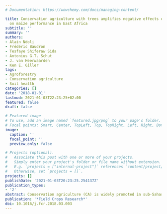 ```yaml
---
# Documentation: https://wowchemy.com/docs/managing-content/

title: Conservation agriculture with trees amplifies negative effects of reduced tillage
  on maize performance in East Africa
subtitle: ''
summary: ''
authors:
- Alain Ndoli
- Frédéric Baudron
- Tesfaye Shiferaw Sida
- Antonius G.T. Schut
- J. van Heerwaarden
- Ken E. Giller
tags:
- Agroforestry
- Conservation agriculture
- Soil health
categories: []
date: '2018-01-01'
lastmod: 2021-01-03T22:23:25+02:00
featured: false
draft: false

# Featured image
# To use, add an image named `featured.jpg/png` to your page's folder.
# Focal points: Smart, Center, TopLeft, Top, TopRight, Left, Right, BottomLeft, Bottom, BottomRight.
image:
  caption: ''
  focal_point: ''
  preview_only: false

# Projects (optional).
#   Associate this post with one or more of your projects.
#   Simply enter your project's folder or file name without extension.
#   E.g. `projects = ["internal-project"]` references `content/project/deep-learning/index.md`.
#   Otherwise, set `projects = []`.
projects: []
publishDate: '2021-01-03T20:23:25.254137Z'
publication_types:
- '2'
abstract: Conservation agriculture (CA) is widely promoted in sub-Saharan Africa both in open fields and in agroforestry where the practice is known as 'conservation agriculture with trees' (CAWT). Although advantages and disadvantages of CA are well studied under sole cropping, less is known about its impact in agroforestry systems. The performance of open pollinated maize varieties under CA, CAWT, sole maize under conventional tillage (CT) and conventional tillage with trees (CTWT) was compared on-farm in equatorial savannah areas over four consecutive seasons in Rwanda and two seasons in Ethiopia. The tree species considered in the study were mature Grevillea robusta (A. Cunn.) and Senna spectabilis (DC.) in Rwanda and mature Acacia tortilis (Forssk.) in Ethiopia. Both CA and the presence of trees consistently reduced maize emergence, leaf area (LA), plant height, and maize yields. Crop emergence was significantly reduced under CAWT compared with CTWT. Maize emergence rates in CAWT and CTWT were respectively 46.9% and 70.1%, compared with 74.7% and 79.8% in sole maize under CA and CT. Grain yield in CAWT and CTWT were respectively 0.37 t dry matter (DM) ha-1 and 1.18 t DM ha-1as compared with 1.65 t DM ha-1 and 1.95 t DM ha-1 in CA and CT. We conclude that CAWT strongly reduces crop yield in the equatorial savannah of East Africa. CA is incompatible with agroforestry under the conditions of our study. There is an urgent need for rigorous research to revisit if, when and where CAWT can generate benefits for smallholder farmers. 
publication: '*Field Crops Research*'
doi: 10.1016/j.fcr.2018.03.003
---
```

